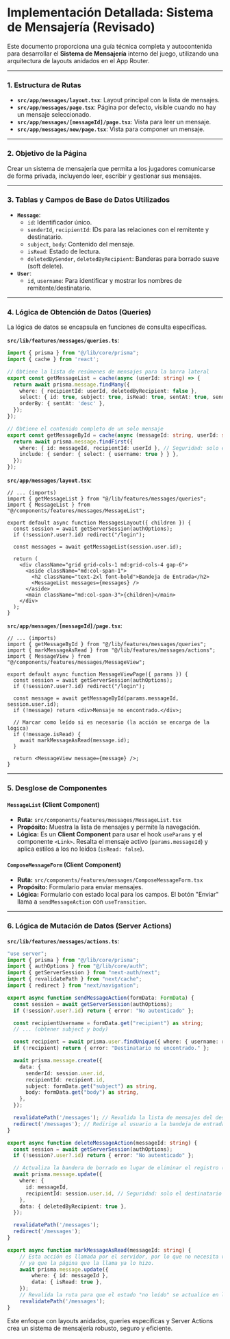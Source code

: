 # Implementación Detallada: Sistema de Mensajería (Revisado)

Este documento proporciona una guía técnica completa y autocontenida para desarrollar el **Sistema de Mensajería** interno del juego, utilizando una arquitectura de layouts anidados en el App Router.

---

### **1. Estructura de Rutas**

-   **`src/app/messages/layout.tsx`**: Layout principal con la lista de mensajes.
-   **`src/app/messages/page.tsx`**: Página por defecto, visible cuando no hay un mensaje seleccionado.
-   **`src/app/messages/[messageId]/page.tsx`**: Vista para leer un mensaje.
-   **`src/app/messages/new/page.tsx`**: Vista para componer un mensaje.

---

### **2. Objetivo de la Página**

Crear un sistema de mensajería que permita a los jugadores comunicarse de forma privada, incluyendo leer, escribir y gestionar sus mensajes.

---

### **3. Tablas y Campos de Base de Datos Utilizados**

-   **`Message`**:
    -   `id`: Identificador único.
    -   `senderId`, `recipientId`: IDs para las relaciones con el remitente y destinatario.
    -   `subject`, `body`: Contenido del mensaje.
    -   `isRead`: Estado de lectura.
    -   `deletedBySender`, `deletedByRecipient`: Banderas para borrado suave (soft delete).
-   **`User`**:
    -   `id`, `username`: Para identificar y mostrar los nombres de remitente/destinatario.

---

### **4. Lógica de Obtención de Datos (Queries)**

La lógica de datos se encapsula en funciones de consulta específicas.

**`src/lib/features/messages/queries.ts`**:

```typescript
import { prisma } from "@/lib/core/prisma";
import { cache } from 'react';

// Obtiene la lista de resúmenes de mensajes para la barra lateral
export const getMessageList = cache(async (userId: string) => {
  return await prisma.message.findMany({
    where: { recipientId: userId, deletedByRecipient: false },
    select: { id: true, subject: true, isRead: true, sentAt: true, sender: { select: { username: true } } },
    orderBy: { sentAt: 'desc' },
  });
});

// Obtiene el contenido completo de un solo mensaje
export const getMessageById = cache(async (messageId: string, userId: string) => {
  return await prisma.message.findFirst({
    where: { id: messageId, recipientId: userId }, // Seguridad: solo el destinatario puede leer
    include: { sender: { select: { username: true } } },
  });
});
```

**`src/app/messages/layout.tsx`**:

```tsx
// ... (imports)
import { getMessageList } from "@/lib/features/messages/queries";
import { MessageList } from "@/components/features/messages/MessageList";

export default async function MessagesLayout({ children }) {
  const session = await getServerSession(authOptions);
  if (!session?.user?.id) redirect("/login");

  const messages = await getMessageList(session.user.id);

  return (
    <div className="grid grid-cols-1 md:grid-cols-4 gap-6">
      <aside className="md:col-span-1">
        <h2 className="text-2xl font-bold">Bandeja de Entrada</h2>
        <MessageList messages={messages} />
      </aside>
      <main className="md:col-span-3">{children}</main>
    </div>
  );
}
```

**`src/app/messages/[messageId]/page.tsx`**:

```tsx
// ... (imports)
import { getMessageById } from "@/lib/features/messages/queries";
import { markMessageAsRead } from "@/lib/features/messages/actions";
import { MessageView } from "@/components/features/messages/MessageView";

export default async function MessageViewPage({ params }) {
  const session = await getServerSession(authOptions);
  if (!session?.user?.id) redirect("/login");

  const message = await getMessageById(params.messageId, session.user.id);
  if (!message) return <div>Mensaje no encontrado.</div>;

  // Marcar como leído si es necesario (la acción se encarga de la lógica)
  if (!message.isRead) {
    await markMessageAsRead(message.id);
  }

  return <MessageView message={message} />;
}
```

---

### **5. Desglose de Componentes**

#### **`MessageList` (Client Component)**
-   **Ruta:** `src/components/features/messages/MessageList.tsx`
-   **Propósito:** Muestra la lista de mensajes y permite la navegación.
-   **Lógica:** Es un **Client Component** para usar el hook `useParams` y el componente `<Link>`. Resalta el mensaje activo (`params.messageId`) y aplica estilos a los no leídos (`isRead: false`).

#### **`ComposeMessageForm` (Client Component)**
-   **Ruta:** `src/components/features/messages/ComposeMessageForm.tsx`
-   **Propósito:** Formulario para enviar mensajes.
-   **Lógica:** Formulario con estado local para los campos. El botón "Enviar" llama a `sendMessageAction` con `useTransition`.

---

### **6. Lógica de Mutación de Datos (Server Actions)**

**`src/lib/features/messages/actions.ts`**:

```typescript
"use server";
import { prisma } from "@/lib/core/prisma";
import { authOptions } from "@/lib/core/auth";
import { getServerSession } from "next-auth/next";
import { revalidatePath } from "next/cache";
import { redirect } from "next/navigation";

export async function sendMessageAction(formData: FormData) {
  const session = await getServerSession(authOptions);
  if (!session?.user?.id) return { error: "No autenticado" };

  const recipientUsername = formData.get("recipient") as string;
  // ... (obtener subject y body)

  const recipient = await prisma.user.findUnique({ where: { username: recipientUsername } });
  if (!recipient) return { error: "Destinatario no encontrado." };

  await prisma.message.create({
    data: {
      senderId: session.user.id,
      recipientId: recipient.id,
      subject: formData.get("subject") as string,
      body: formData.get("body") as string,
    },
  });

  revalidatePath('/messages'); // Revalida la lista de mensajes del destinatario (y del remitente, si se implementa "Enviados")
  redirect('/messages'); // Redirige al usuario a la bandeja de entrada
}

export async function deleteMessageAction(messageId: string) {
  const session = await getServerSession(authOptions);
  if (!session?.user?.id) return { error: "No autenticado" };

  // Actualiza la bandera de borrado en lugar de eliminar el registro (soft delete)
  await prisma.message.update({
    where: {
      id: messageId,
      recipientId: session.user.id, // Seguridad: solo el destinatario puede borrarlo de su vista
    },
    data: { deletedByRecipient: true },
  });

  revalidatePath('/messages');
  redirect('/messages');
}

export async function markMessageAsRead(messageId: string) {
    // Esta acción es llamada por el servidor, por lo que no necesita validación de sesión aquí,
    // ya que la página que la llama ya lo hizo.
    await prisma.message.update({
        where: { id: messageId },
        data: { isRead: true },
    });
    // Revalida la ruta para que el estado "no leído" se actualice en la UI
    revalidatePath('/messages');
}
```
Este enfoque con layouts anidados, queries específicas y Server Actions crea un sistema de mensajería robusto, seguro y eficiente.
